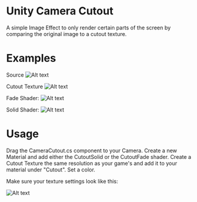 # Unity Camera Cutout
A simple Image Effect to only render certain parts of the screen by comparing the original image to a cutout texture.

# Examples

Source
 ![Alt text](https://i.imgur.com/eH52PdP.png "Source")
 
 Cutout Texture
 ![Alt text](https://i.imgur.com/ajKUSrr.png "Cutout Texture")
 
 Fade Shader:
 ![Alt text](https://i.imgur.com/ZGHVHlM.png "Fade")
 
 Solid Shader:
 ![Alt text](https://i.imgur.com/hSNwm0P.png "Solid")


# Usage

Drag the CameraCutout.cs component to your Camera.
Create a new Material and add either the CutoutSolid or the CutoutFade shader.
Create a Cutout Texture the same resolution as your game's and add it to your material under "Cutout".
Set a color.


Make sure your texture settings look like this: 

![Alt text](https://image.prntscr.com/image/e3GzJyqvTyO_u5pLXGUF7A.png "Settings")
